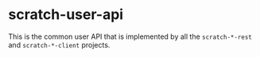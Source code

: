 scratch-user-api
==============

This is the common user API that is implemented by all the `scratch-*-rest` and `scratch-*-client` projects.